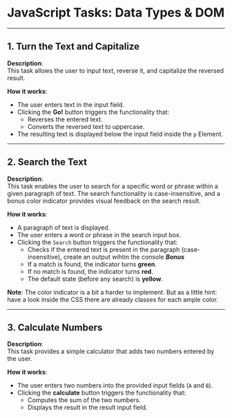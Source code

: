 # JavaScript Tasks: Data Types & DOM

---

## 1. Turn the Text and Capitalize

**Description**:  
This task allows the user to input text, reverse it, and capitalize the reversed result.  

**How it works**:  
- The user enters text in the input field.
- Clicking the **Go!** button triggers the functionality that:
  - Reverses the entered text.
  - Converts the reversed text to uppercase.
- The resulting text is displayed below the input field inside the `p` Element.

---

## 2. Search the Text

**Description**:  
This task enables the user to search for a specific word or phrase within a given paragraph of text. The search functionality is case-insensitive, and a bonus color indicator provides visual feedback on the search result.  

**How it works**:  
- A paragraph of text is displayed.
- The user enters a word or phrase in the search input box.
- Clicking the `Search` button triggers the functionality that:
  - Checks if the entered text is present in the paragraph (case-insensitive), create an output wihtin the console
***Bonus***
  - If a match is found, the indicator turns **green**.
  - If no match is found, the indicator turns **red**.
  - The default state (before any search) is **yellow**.

**Note**: The color indicator is a bit a harder to implement. But as a little hint: have a look inside the CSS there are already classes for each ample color.

---

## 3. Calculate Numbers

**Description**:  
This task provides a simple calculator that adds two numbers entered by the user.  

**How it works**:  
- The user enters two numbers into the provided input fields (`A` and `B`).
- Clicking the **calculate** button triggers the functionality that:
  - Computes the sum of the two numbers.
  - Displays the result in the result input field.

